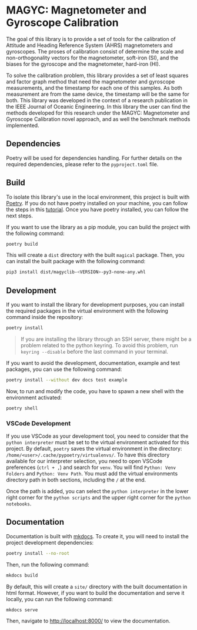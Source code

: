 # MAGYC: Magnetometer and Gyroscope Calibration

The goal of this library is to provide a set of tools for the calibration of Attitude and Heading Reference System (AHRS) magnetometers and gyroscopes. The proses of calibration consist of determine the scale and non-orthogonality vectors for the magnetometer, soft-iron (SI), and the biases for the gyroscope and the magnetometer, hard-iron (HI).

To solve the calibration problem, this library provides a set of least squares and factor graph method that need the magnetometer and gyroscope measurements, and the timestamp for each one of this samples. As both measurement are from the same device, the timestamp will be the same for both. This library was developed in the context of a research publication in the IEEE Journal of Oceanic Engineering. In this library the user can find the methods developed for this research under the MAGYC: Magnetometer and Gyroscope Calibration novel approach, and as well the benchmark methods implemented.

## Dependencies

Poetry will be used for dependencies handling. For further details on the required dependencies, please refer to the `pyproject.toml` file.

## Build

To isolate this library's use in the local environment, this project is built with [Poetry](https://python-poetry.org/docs/). If you do not have poetry installed on your machine, you can follow the steps in this [tutorial](https://python-poetry.org/docs/). Once you have poetry installed, you can follow the next steps.

If you want to use the library as a pip module, you can build the project with the following command:

``` bash
poetry build
```

This will create a `dist` directory with the built `magical` package. Then, you can install the built package with the following command:

``` bash
pip3 install dist/magyclib-<VERSION>-py3-none-any.whl
```

## Development

If you want to install the library for development purposes, you can install the required packages in the virtual environment with the following command inside the repository:

``` bash
poetry install
```

> If you are installing the library through an SSH server, there might be a problem related to the python keyring. To avoid this problem, run `keyring --disable` before the last command in your terminal.

If you want to avoid the development, documentation, example and test packages, you can use the following command:

```bash
poetry install --without dev docs test example
```

Now, to run and modify the code, you have to spawn a new shell with the environment activated:

```bash
poetry shell
```

### VSCode Development

If you use VSCode as your development tool, you need to consider that the `python interpreter` must be set to the virtual environment activated for this project. By default, `poetry` saves the virtual environment in the directory: `/home/<user>/.cache/pypoetry/virtualenvs/`. To have this directory available for our interpreter selection, you need to open VSCode preferences (`ctrl + ,`) and search for `venv`. You will find `Python: Venv Folders` and `Python: Venv Path`. You must add the virtual environments directory path in both sections, including the `/` at the end.

Once the path is added, you can select the `python interpreter` in the lower right corner for the `python scripts` and the upper right corner for the `python notebooks`.

## Documentation

Documentation is built with [mkdocs](https://www.mkdocs.org/). To create it, you will need to install the project development dependencies:

```bash
poetry install --no-root
```

Then, run the following command:

```bash
mkdocs build
```

By default, this will create a `site/` directory with the built documentation in html format. However, if you want to build the documentation and serve it locally, you can run the following command:

```bash
mkdocs serve
```

Then, navigate to [http://localhost:8000/](http://localhost:8000/) to view the documentation.
